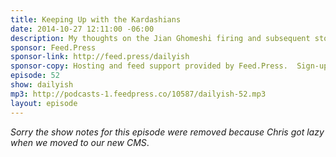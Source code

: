 ```yaml
---
title: Keeping Up with the Kardashians
date: 2014-10-27 12:11:00 -06:00
description: My thoughts on the Jian Ghomeshi firing and subsequent story in the Toronto Sun and where I stand on the whole issue.
sponsor: Feed.Press
sponsor-link: http://feed.press/dailyish
sponsor-copy: Hosting and feed support provided by Feed.Press.  Sign-up today and try FeedPress on a 14 day trial (no contracts or commitments). Use promo code "dailyish" during checkout to get 10% off your first year.
episode: 52
show: dailyish
mp3: http://podcasts-1.feedpress.co/10587/dailyish-52.mp3
layout: episode
---
```


<em>Sorry the show notes for this episode were removed because Chris got lazy when we moved to our new CMS</em>.
